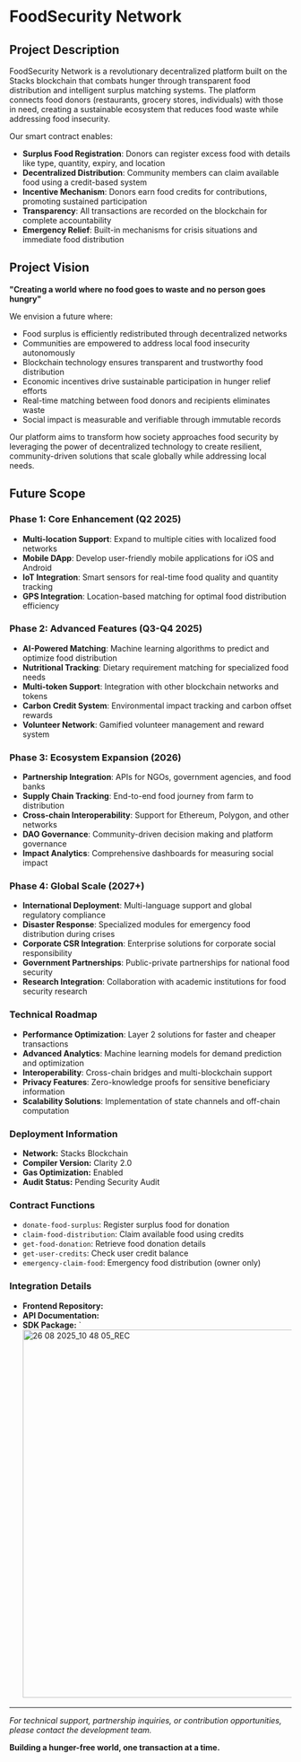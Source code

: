 
# FoodSecurity Network

## Project Description

FoodSecurity Network is a revolutionary decentralized platform built on the Stacks blockchain that combats hunger through transparent food distribution and intelligent surplus matching systems. The platform connects food donors (restaurants, grocery stores, individuals) with those in need, creating a sustainable ecosystem that reduces food waste while addressing food insecurity.

Our smart contract enables:
- **Surplus Food Registration**: Donors can register excess food with details like type, quantity, expiry, and location
- **Decentralized Distribution**: Community members can claim available food using a credit-based system
- **Incentive Mechanism**: Donors earn food credits for contributions, promoting sustained participation
- **Transparency**: All transactions are recorded on the blockchain for complete accountability
- **Emergency Relief**: Built-in mechanisms for crisis situations and immediate food distribution

## Project Vision

**"Creating a world where no food goes to waste and no person goes hungry"**

We envision a future where:
- Food surplus is efficiently redistributed through decentralized networks
- Communities are empowered to address local food insecurity autonomously
- Blockchain technology ensures transparent and trustworthy food distribution
- Economic incentives drive sustainable participation in hunger relief efforts
- Real-time matching between food donors and recipients eliminates waste
- Social impact is measurable and verifiable through immutable records

Our platform aims to transform how society approaches food security by leveraging the power of decentralized technology to create resilient, community-driven solutions that scale globally while addressing local needs.

## Future Scope

### Phase 1: Core Enhancement (Q2 2025)
- **Multi-location Support**: Expand to multiple cities with localized food networks
- **Mobile DApp**: Develop user-friendly mobile applications for iOS and Android
- **IoT Integration**: Smart sensors for real-time food quality and quantity tracking
- **GPS Integration**: Location-based matching for optimal food distribution efficiency

### Phase 2: Advanced Features (Q3-Q4 2025)
- **AI-Powered Matching**: Machine learning algorithms to predict and optimize food distribution
- **Nutritional Tracking**: Dietary requirement matching for specialized food needs
- **Multi-token Support**: Integration with other blockchain networks and tokens
- **Carbon Credit System**: Environmental impact tracking and carbon offset rewards
- **Volunteer Network**: Gamified volunteer management and reward system

### Phase 3: Ecosystem Expansion (2026)
- **Partnership Integration**: APIs for NGOs, government agencies, and food banks
- **Supply Chain Tracking**: End-to-end food journey from farm to distribution
- **Cross-chain Interoperability**: Support for Ethereum, Polygon, and other networks
- **DAO Governance**: Community-driven decision making and platform governance
- **Impact Analytics**: Comprehensive dashboards for measuring social impact

### Phase 4: Global Scale (2027+)
- **International Deployment**: Multi-language support and global regulatory compliance
- **Disaster Response**: Specialized modules for emergency food distribution during crises
- **Corporate CSR Integration**: Enterprise solutions for corporate social responsibility
- **Government Partnerships**: Public-private partnerships for national food security
- **Research Integration**: Collaboration with academic institutions for food security research

### Technical Roadmap
- **Performance Optimization**: Layer 2 solutions for faster and cheaper transactions
- **Advanced Analytics**: Machine learning models for demand prediction and optimization
- **Interoperability**: Cross-chain bridges and multi-blockchain support
- **Privacy Features**: Zero-knowledge proofs for sensitive beneficiary information
- **Scalability Solutions**: Implementation of state channels and off-chain computation
### Deployment Information
- **Network:** Stacks Blockchain
- **Compiler Version:** Clarity 2.0
- **Gas Optimization:** Enabled
- **Audit Status:** Pending Security Audit

### Contract Functions
- `donate-food-surplus`: Register surplus food for donation
- `claim-food-distribution`: Claim available food using credits
- `get-food-donation`: Retrieve food donation details
- `get-user-credits`: Check user credit balance
- `emergency-claim-food`: Emergency food distribution (owner only)

### Integration Details
- **Frontend Repository:** 
- **API Documentation:** 
- **SDK Package:** `
  <img width="1275" height="656" alt="26 08 2025_10 48 05_REC" src="https://github.com/user-attachments/assets/85223a6b-89c8-4252-9fa4-997c206a7192" />


---

*For technical support, partnership inquiries, or contribution opportunities, please contact the development team.*

**Building a hunger-free world, one transaction at a time.**
